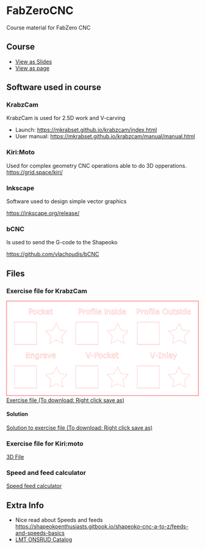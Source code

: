 # FabZeroCNC
Course material for FabZero CNC 

## Course 

- [View as Slides](https://hackmd.io/@bruuce/kets_CNC?type=slide)
- [View as page](https://hackmd.io/@bruuce/kets_CNC?type=view)

## Software used in course
### KrabzCam 

KrabzCam is used for 2.5D work and V-carving
- Launch: https://mkrabset.github.io/krabzcam/index.html
- User manual: https://mkrabset.github.io/krabzcam/manual/manual.html

### Kiri:Moto

Used for complex geometry CNC operations able to do 3D opperations.
https://grid.space/kiri/

### Inkscape

Software used to design simple vector graphics

https://inkscape.org/release/

### bCNC

Is used to send the G-code to the Shapeoko

https://github.com/vlachoudis/bCNC

## Files
### Exercise file for KrabzCam

![](Files/Different%20type%20of%20opps.svg)
[Exercise file (To download: Right click save as)](Files/Different%20type%20of%20opps.svg)

#### Solution

[Solution to exercise file (To download: Right click save as)](Files/different%20opps.json.gz)


### Exercise file for Kiri:moto

[3D File](./Files/3d%20test%20file.stl)


### Speed and feed calculator

[Speed feed calculator](Files\Speed%20Feed%20Calculator%20Makita%20Dewalt.xlsx)

## Extra Info
- Nice read about Speeds and feeds https://shapeokoenthusiasts.gitbook.io/shapeoko-cnc-a-to-z/feeds-and-speeds-basics
- [LMT ONSRUD Catalog](Files\LMT_Onsrud_Product_Cutting_Tools_Catalog_PCT-19.pdf)